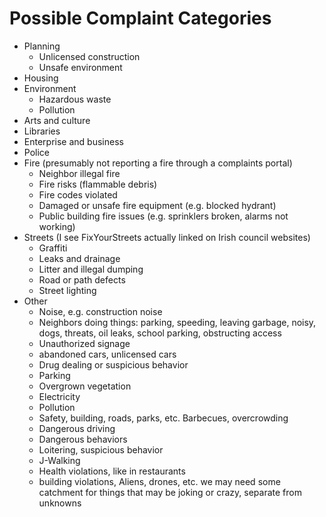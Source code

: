 # Possible Complaint Categories

- Planning
	- Unlicensed construction
	- Unsafe environment
- Housing
- Environment
	- Hazardous waste
	- Pollution
- Arts and culture
- Libraries
- Enterprise and business
- Police
- Fire (presumably not reporting a fire through a complaints portal)
	- Neighbor illegal fire
	- Fire risks (flammable debris)
	- Fire codes violated
	- Damaged or unsafe fire equipment (e.g. blocked hydrant)
	- Public building fire issues (e.g. sprinklers broken, alarms not working)
- Streets (I see FixYourStreets actually linked on Irish council websites)
	- Graffiti
	- Leaks and drainage
	- Litter and illegal dumping
	- Road or path defects
	- Street lighting
- Other
	- Noise, e.g. construction noise
	- Neighbors doing things: parking, speeding, leaving garbage, noisy, dogs, threats, oil leaks, school parking, obstructing access
	- Unauthorized signage
	- abandoned cars, unlicensed cars
	- Drug dealing or suspicious behavior
	- Parking
	- Overgrown vegetation
	- Electricity
	- Pollution
	- Safety, building, roads, parks, etc. Barbecues, overcrowding
	- Dangerous driving
	- Dangerous behaviors
	- Loitering, suspicious behavior
	- J-Walking
	- Health violations, like in restaurants
	- building violations, 
Aliens, drones, etc. we may need some catchment for things that may be joking or crazy, separate from unknowns
